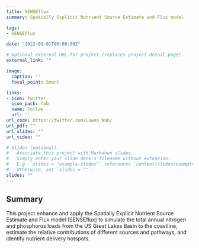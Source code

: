 ```yaml
---
title: SENSEflux
summary: Spatially Explicit Nutrient Source Estimate and Flux model 

tags:
- SENSEflux

date: "2022-09-01T00:00:00Z"

# Optional external URL for project (replaces project detail page).
external_link: ""

image:
  caption: ''
  focal_point: Smart

links:
- icon: twitter
  icon_pack: fab
  name: Follow
  url: ''
url_code: https://twitter.com/Luwen_Wan/
url_pdf: ""
url_slides: ""
url_video: ""

# Slides (optional).
#   Associate this project with Markdown slides.
#   Simply enter your slide deck's filename without extension.
#   E.g. `slides = "example-slides"` references `content/slides/example-slides.md`.
#   Otherwise, set `slides = ""`.
slides: ""
---
```


## Summary
This project enhance and apply the Spatially Explicit Nutrient Source Estimate and Flux model (SENSEflux) to simulate the total annual nitrogen and phosphorus loads from the US Great Lakes Basin to the coastline, estimate the relative contributions of different sources and pathways, and identify nutrient delivery hotspots.



